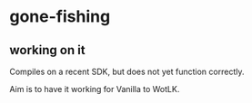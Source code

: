 # gone-fishing

## working on it
Compiles on a recent SDK, but does not yet function correctly.

Aim is to have it working for Vanilla to WotLK.
